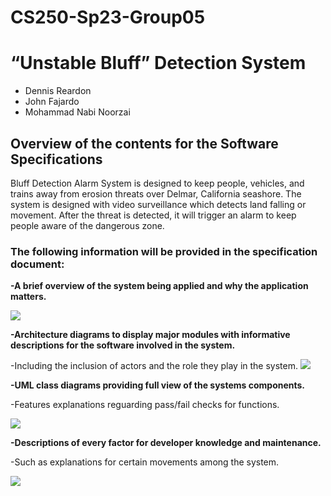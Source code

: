 # CS250-Sp23-Group05
# “Unstable Bluff” Detection System

- Dennis Reardon
- John Fajardo
- Mohammad Nabi Noorzai

## Overview of the contents for the Software Specifications
Bluff Detection Alarm System is designed to keep people, vehicles, and trains away from erosion threats over Delmar, California seashore. The system is designed with video surveillance which detects land falling or movement. After the threat is detected, it will trigger an alarm to keep people aware of the dangerous zone. 

### The following information will be provided in the specification document:


**-A brief overview of the system being applied and why the application matters.**


![](https://media3.giphy.com/media/17DxVYqrlsbSDWiPeA/giphy.gif?cid=ecf05e47ku9fdnefser1tmhy3q0j12pbq0psugq8tbdv1y8b&rid=giphy.gif)

**-Architecture diagrams to display major modules with informative descriptions for the software involved in the system.**

-Including the inclusion of actors and the role they play in the system.
![](https://media0.giphy.com/media/WoWm8YzFQJg5i/giphy.gif?cid=ecf05e473zxhvkdlakbciqxog3frpuwoxmqpi4kay9skpma3&rid=giphy.gif)

**-UML class diagrams providing full view of the systems components.**

-Features explanations reguarding pass/fail checks for functions.

![](https://media1.giphy.com/media/TlK63EI3QWKREhXnu92/giphy.gif?cid=ecf05e4731rkbx7ewk6313e2mkkptdddv9j5i2rrpqxhvftq&rid=giphy.gif)

**-Descriptions of every factor for developer knowledge and maintenance.**

-Such as explanations for certain movements among the system.

![](https://media3.giphy.com/media/yKxo7c9Q6pZoUzAfPu/giphy.gif?cid=ecf05e47xv944dw4vdu2x6le8t6awebhboo05derd8qmj759&rid=giphy.gif)

